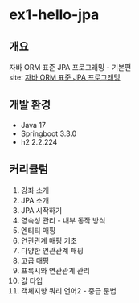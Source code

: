 # ex1-hello-jpa

## 개요
자바 ORM 표준 JPA 프로그래밍 - 기본편<br/>
site: [자바 ORM 표준 JPA 프로그래밍](https://www.inflearn.com/course/ORM-JPA-Basic/dashboard)
## 개발 환경
- Java 17
- Springboot 3.3.0
- h2 2.2.224

## 커리큘럼
1. 강좌 소개
2. JPA 소개
3. JPA 시작하기
4. 영속성 관리 - 내부 동작 방식
5. 엔티티 매핑
6. 연관관계 매핑 기초 
7. 다양한 연관관계 매핑
8. 고급 매핑
9. 프록시와 연관관계 관리
10. 값 타입
11. 객체지향 쿼리 언어2 - 중급 문법
